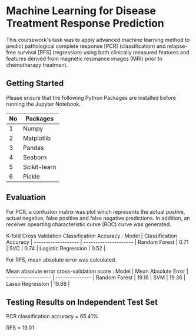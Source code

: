 # Machine Learning for Disease Treatment Response Prediction

This coursework's task was to apply advanced machine learning method to predict  pathological complete response [PCR] (classification) and relapse-free survival [RFS] (regression) using both clinically measured features and features derived from magnetic resonance images (MRI) prior to chemotherapy treatment. 

## Getting Started

Please ensure that the following Python Packages are installed before running the Jupyter Notebook.

No | Packages      |
-- | ------------- |
1  | Numpy         |
2  | Matplotlib    |
3  | Pandas        |
4  | Seaborn       |
5  | Scikit-learn  |
6  | Pickle        |



## Evaluation

For PCR, a confusion matrix was plot which represents the actual postive, actual negative, false positive and false negative predictions. In addition, an receiver opearting characteristic curve (ROC) curve was generated. 

K-fold Cross Validation Classification Accuracy  :
       Model         | Classification Accuracy |
-------------------  | ---------------------   |
Random Forest        |     0.71                |
SVC                  |     0.74                |
Logistic Regression  |     0.52                |

For RFS, mean absolute error was calculated.

Mean absolute error cross-validation score :
       Model         | Mean Absolute Error  |
-------------------  | ---------------      |
Random Forest        |  19.16               |
SVM                  |  19.36               |
Lasso Regression     |  19.88               |


## Testing Results on Independent Test Set

PCR classification accuracy = 65.41%

RFS = 19.01
